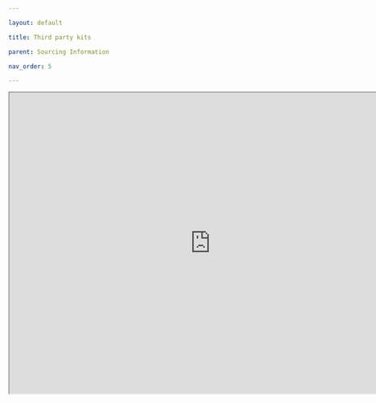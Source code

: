 ```yaml
---

layout: default

title: Third party kits

parent: Sourcing Information

nav_order: 5

---
```


<!-- TESTING -->

<div id="5" markdown="1">

<iframe src="https://docs.google.com/spreadsheets/d/e/2PACX-1vTZe9YqayzU2k9Qa-NqTdAdhL382DC3R3CXMcJ1HFks9YAV-Amn3gR3EohP4k6a1boIbvKqYJMc116I/pubhtml?widget=true&amp;headers=false" id="embedded" class="embed" width="800px" height="600px"></iframe>

</div>

<script>
function testscript() {
  progressbarwidth=document.getElementById("progressbar");
  let width = progressbarwidth.clientWidth;
  embed=document.getElementById("embedded");
  embed.width = width;
  console.log(width);
}
</script>

